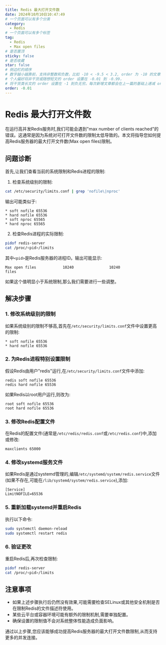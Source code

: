 ```yaml
---
title: Redis 最大打开文件数
date: 2024年10月10日10:47:49
# 一个页面可以有多个分类
category:
  - Redis
# 一个页面可以有多个标签
tag:
  - Redis
  - Max open files
# 是否置顶
sticky: false
# 是否收藏
star: false
# 侧边栏的顺序
# 数字越小越靠前，支持非整数和负数，比如 -10 < -9.5 < 3.2, order 为 -10 的文章会最靠上。
# 个人偏好将非干货或随想短文的 order 设置在 -0.01 到 -0.99，
# 将干货类长文的 order 设置在 -1 到负无穷。每次新增文章都会在上一篇的基础上递减 order 值。
order: -0.01
---
```


# Redis 最大打开文件数

在运行高并发Redis服务时,我们可能会遇到"max number of clients reached"的错误。这通常是因为系统对可打开文件数的限制太低导致的。本文将指导您如何提高Redis服务器的最大打开文件数(Max open files)限制。

## 问题诊断

首先,让我们查看当前的系统限制和Redis进程的限制:

1. 检查系统级别的限制:

```bash
cat /etc/security/limits.conf | grep 'nofile\|nproc'
```

输出可能类似于:

```
* soft nofile 65536
* hard nofile 65536
* soft nproc 65565
* hard nproc 65565
```

2. 检查Redis进程的实际限制:

```bash
pidof redis-server
cat /proc/<pid>/limits 
```

其中`<pid>`是Redis服务器的进程ID。输出可能显示:

```
Max open files            10240                10240                files  
```

如果这个值明显小于系统限制,那么我们需要进行一些调整。

## 解决步骤

### 1. 修改系统级别的限制

如果系统级别的限制不够高,首先在`/etc/security/limits.conf`文件中设置更高的限制:

```
* soft nofile 65536
* hard nofile 65536
```

### 2. 为Redis进程特别设置限制

假设Redis由用户"redis"运行,在`/etc/security/limits.conf`文件中添加:

```
redis soft nofile 65536
redis hard nofile 65536
```

如果Redis以root用户运行,则改为:

```
root soft nofile 65536
root hard nofile 65536
```

### 3. 修改Redis配置文件

在Redis的配置文件(通常是`/etc/redis/redis.conf`或`/etc/redis.conf`)中,添加或修改:

```
maxclients 65000
```

### 4. 修改systemd服务文件

如果Redis是通过systemd管理的,编辑`/etc/systemd/system/redis.service`文件(如果不存在,可能在`/lib/systemd/system/redis.service`),添加:

```
[Service]
LimitNOFILE=65536
```

### 5. 重新加载systemd并重启Redis

执行以下命令:

```bash
sudo systemctl daemon-reload
sudo systemctl restart redis
```

### 6. 验证更改

重启Redis后,再次检查限制:

```bash
pidof redis-server
cat /proc/<pid>/limits
```

## 注意事项

- 如果上述步骤执行后仍然没有效果,可能需要检查SELinux或其他安全机制是否在限制Redis的文件描述符使用。
- 某些云平台或容器环境可能有额外的限制机制,需要单独配置。
- 确保设置的限制值不会对系统整体性能造成负面影响。

通过以上步骤,您应该能够成功提高Redis服务器的最大打开文件数限制,从而支持更多的并发连接。